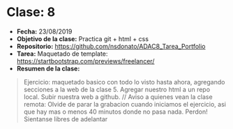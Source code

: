 # Clase: 8
* **Fecha:** 23/08/2019
* **Objetivo de la clase:** Practica git + html + css
* **Repositorio:** https://github.com/nsdonato/ADAC8_Tarea_Portfolio
* **Tarea:** Maquetado de template: https://startbootstrap.com/previews/freelancer/
* **Resumen de la clase:**
> Ejercicio: maquetado basico con todo lo visto hasta ahora, agregando secciones a la web de la clase 5. Agregar nuestro html a un repo local. Subir nuestra web a github. // Aviso a quienes vean la clase remota: Olvide de parar la grabacion cuando iniciamos el ejercicio, asi que hay mas o menos 40 minutos donde no pasa nada. Perdon! Sientanse libres de adelantar
